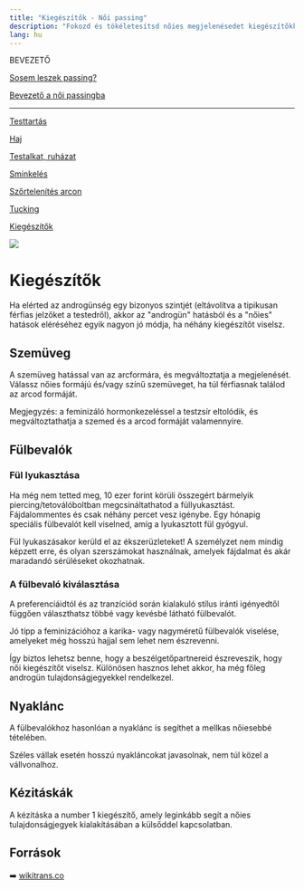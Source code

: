 ```yaml
---
title: "Kiegészítők - Női passing"
description: "Fokozd és tökéletesítsd nõies megjelenésedet kiegészítõkkel."
lang: hu
---
```


<div class="floating-columns">

<div class="floating-bar">

BEVEZETŐ

[Sosem leszek passing?](/#/entry?id=sosem-leszek-passing)

[Bevezető a női passingba](/#/entry?id=feminizalas-passing)

<hr />

[Testtartás](/#/entry?id=feminizalas-testtartas)

[Haj](/#/entry?id=feminizalas-haj)

[Testalkat, ruházat](/#/entry?id=feminizalas-testalkat)

[Sminkelés](/#/entry?id=feminizalas-sminkeles)

[Szőrtelenítés arcon](/#/entry?id=feminizalas-arc-szortelenites)

[Tucking](/#/entry?id=feminizalas-tucking)

[Kiegészítők](/#/entry?id=feminizalas-kiegeszitok)

</div>

<div class="wiki-content">

<div class="header-image"><img src="assets/images/undraw_jewelry.svg" /></div>

# Kiegészítők

Ha elérted az androgünség egy bizonyos szintjét (eltávolítva a tipikusan férfias jelzőket a testedről), akkor az "androgün" hatásból és a "nőies" hatások eléréséhez egyik nagyon jó módja, ha néhány kiegészítőt viselsz.

## Szemüveg

A szemüveg hatással van az arcformára, és megváltoztatja a megjelenését. Válassz nőies formájú és/vagy színű szemüveget, ha túl férfiasnak találod az arcod formáját.

Megjegyzés: a feminizáló hormonkezeléssel a testzsír eltolódik, és megváltoztathatja a szemed és a arcod formáját valamennyire.

## Fülbevalók

### Fül lyukasztása

Ha még nem tetted meg, 10 ezer forint körüli összegért bármelyik piercing/tetoválóboltban megcsináltathatod a füllyukasztást. Fájdalommentes és csak néhány percet vesz igénybe. Egy hónapig speciális fülbevalót kell viselned, amíg a lyukasztott fül gyógyul.

Fül lyukaszásakor kerüld el az ékszerüzleteket! A személyzet nem mindig képzett erre, és olyan szerszámokat használnak, amelyek fájdalmat és akár maradandó sérüléseket okozhatnak.

### A fülbevaló kiválasztása

A preferenciáidtól és az tranzíciód során kialakuló stílus iránti igényedtől függően választhatsz többé vagy kevésbé látható fülbevalót.

Jó tipp a feminizációhoz a karika- vagy nagyméretű fülbevalók viselése, amelyeket még hosszú hajjal sem lehet nem észrevenni.

Így biztos lehetsz benne, hogy a beszélgetőpartnereid észreveszik, hogy női kiegészítőt viselsz. Különösen hasznos lehet akkor, ha még főleg androgün tulajdonságjegyekkel rendelkezel.

## Nyaklánc

A fülbevalókhoz hasonlóan a nyaklánc is segíthet a mellkas nőiesebbé tételében.

Széles vállak esetén hosszú nyakláncokat javasolnak, nem túl közel a vállvonalhoz.

## Kézitáskák

A kézitáska a number 1 kiegészítő, amely leginkább segít a nőies tulajdonságjegyek kialakításában a külsőddel kapcsolatban.


## Források

➡️ [wikitrans.co](https://wikitrans.co)

</div>